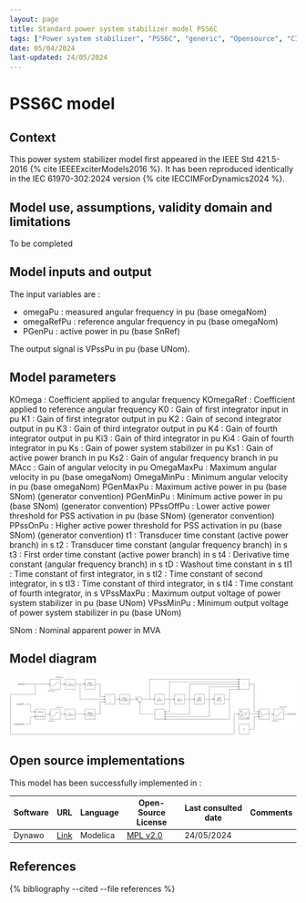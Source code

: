 ```yaml
---
layout: page
title: Standard power system stabilizer model PSS6C
tags: ["Power system stabilizer", "PSS6C", "generic", "Opensource", "CIM model", "RMS", "phasor", "MRL4", "Single phase", "PssIEEE6C", "IEEE", "dynawo", "#106"]
date: 05/04/2024
last-updated: 24/05/2024
---
```

# PSS6C model

## Context

This power system stabilizer model first appeared in the IEEE Std 421.5-2016 {% cite IEEEExciterModels2016 %}. It has been reproduced identically in the IEC 61970-302:2024 version {% cite IECCIMForDynamics2024 %}.

## Model use, assumptions, validity domain and limitations

To be completed

## Model inputs and output

The input variables are :

- omegaPu : measured angular frequency in pu (base omegaNom)
- omegaRefPu : reference angular frequency in pu (base omegaNom)
- PGenPu : active power in pu (base SnRef)

The output signal is VPssPu in pu (base UNom).

## Model parameters

KOmega : Coefficient applied to angular frequency
KOmegaRef : Coefficient applied to reference angular frequency
K0 : Gain of first integrator input in pu
K1 : Gain of first integrator output in pu
K2 : Gain of second integrator output in pu
K3 : Gain of third integrator output in pu
K4 : Gain of fourth integrator output in pu
Ki3 : Gain of third integrator in pu
Ki4 : Gain of fourth integrator in pu
Ks : Gain of power system stabilizer in pu
Ks1 : Gain of active power branch in pu
Ks2 : Gain of angular frequency branch in pu
MAcc : Gain of angular velocity in pu
OmegaMaxPu : Maximum angular velocity in pu (base omegaNom)
OmegaMinPu : Minimum angular velocity in pu (base omegaNom)
PGenMaxPu : Maximum active power in pu (base SNom) (generator convention)
PGenMinPu : Minimum active power in pu (base SNom) (generator convention)
PPssOffPu : Lower active power threshold for PSS activation in pu (base SNom) (generator convention)
PPssOnPu : Higher active power threshold for PSS activation in pu (base SNom) (generator convention)
t1 : Transducer time constant (active power branch) in s
t2 : Transducer time constant (angular frequency branch) in s
t3 : First order time constant (active power branch) in s
t4 : Derivative time constant (angular frequency branch) in s
tD : Washout time constant in s
tI1 : Time constant of first integrator, in s
tI2 : Time constant of second integrator, in s
tI3 : Time constant of third integrator, in s
tI4 : Time constant of fourth integrator, in s
VPssMaxPu : Maximum output voltage of power system stabilizer in pu (base UNom)
VPssMinPu : Minimum output voltage of power system stabilizer in pu (base UNom)

SNom : Nominal apparent power in MVA

## Model diagram

<img src="/pages/models/regulations/PSS6C/PSS6C.drawio.svg" alt="PSS6C diagram">

## Open source implementations

This model has been successfully implemented in :

| Software      | URL | Language | Open-Source License | Last consulted date | Comments |
| ------------- | --- | -------- | ------------------- | ------------------- | -------- |
| Dynawo | [Link](https://github.com/dynawo/dynawo) | Modelica | [MPL v2.0](https://www.mozilla.org/en-US/MPL/2.0/)  | 24/05/2024 |  |

## References

{% bibliography --cited --file references  %}

